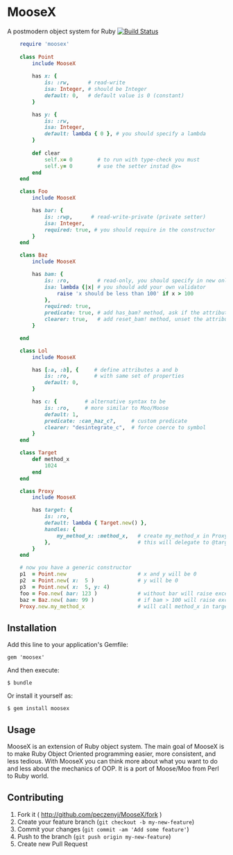 # MooseX

A postmodern object system for Ruby [![Build Status](https://travis-ci.org/peczenyj/MooseX.png)](https://travis-ci.org/peczenyj/MooseX)

```ruby
    require 'moosex'
    
    class Point
    	include MooseX
	
    	has x: {
    		is: :rw,      # read-write 
    		isa: Integer, # should be Integer
    		default: 0,   # default value is 0 (constant)
    	}

    	has y: {
    		is: :rw,
    		isa: Integer,
    		default: lambda { 0 }, # you should specify a lambda
    	}
	
    	def clear 
    		self.x= 0        # to run with type-check you must
    		self.y= 0        # use the setter instad @x=
    	end
    end

    class Foo
        include MooseX

        has bar: {  
            is: :rwp,      # read-write-private (private setter)
            isa: Integer, 
            required: true, # you should require in the constructor 
        }
    end

    class Baz
        include MooseX

        has bam: {
            is: :ro,         # read-only, you should specify in new only
            isa: lambda {|x| # you should add your own validator
                raise 'x should be less than 100' if x > 100
            },
            required: true,
            predicate: true, # add has_bam? method, ask if the attribute is unset
            clearer: true,   # add reset_bam! method, unset the attribute
        }

    end

    class Lol 
        include MooseX

        has [:a, :b], {     # define attributes a and b
            is: :ro,        # with same set of properties
            default: 0,      
        }

        has c: {         # alternative syntax to be 
            is: :ro,     # more similar to Moo/Moose    
            default: 1,
            predicate: :can_haz_c?,     # custom predicate
            clearer: "desintegrate_c",  # force coerce to symbol
        }
    end    

    class Target 
        def method_x
            1024
        end
    end

    class Proxy
        include MooseX

        has target: {
            is: :ro,
            default: lambda { Target.new() },
            handles: {
                my_method_x: :method_x,   # create my_method_x in Proxy
            },                            # this will delegate to @target.method_x
        }
    end

    # now you have a generic constructor
    p1  = Point.new                       # x and y will be 0
    p2  = Point.new( x:  5 )              # y will be 0
    p3  = Point.new( x:  5, y: 4)
    foo = Foo.new( bar: 123 )             # without bar will raise exception
    baz = Baz.new( bam: 99 )              # if bam > 100 will raise exception
    Proxy.new.my_method_x                 # will call method_x in target, return 1024
```
    
## Installation

Add this line to your application's Gemfile:

    gem 'moosex'

And then execute:

    $ bundle

Or install it yourself as:

    $ gem install moosex

## Usage

MooseX is an extension of Ruby object system. The main goal of MooseX is to make Ruby Object Oriented programming easier, more consistent, and less tedious. With MooseX you can think more about what you want to do and less about the mechanics of OOP. It is a port of Moose/Moo from Perl to Ruby world.

## Contributing

1. Fork it ( http://github.com/peczenyj/MooseX/fork )
2. Create your feature branch (`git checkout -b my-new-feature`)
3. Commit your changes (`git commit -am 'Add some feature'`)
4. Push to the branch (`git push origin my-new-feature`)
5. Create new Pull Request
